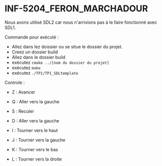 # INF-5204_FERON_MARCHADOUR

Nous avons utilisé SDL2 car nous n'arrivions pas à le faire fonctionné avec SDL1.

Commande pour exécuté : 
* Allez dans lez doissier ou se situe le dossier du projet.
* Creez un dossier build
* Allez dans le dossier build
* exécutez `cmake ../[nom du dossier du projet]`
* exécutez `make`
* exécutez `./TP1/TP1_SDLtemplate`



Controle :

* Z : Avancer 
* Q : Aller vers la gauche
* S : Reculer
* D : Aller vers la gauche


* I : Tourner vers le haut
* J : Tourner vers la gauche
* K : Tourner vers le bas
* L : Tourner vers la droite
